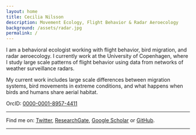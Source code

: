 ```yaml
---
layout: home
title: Cecilia Nilsson
description: Movement Ecology, Flight Behavior & Radar Aeroecology
background: /assets/radar.jpg
permalink: /
---
```


I am a behavioral ecologist working with flight behavior, bird migration, and radar aeroecology. I currently work at the University of Copenhagen, where I study large scale patterns of flight behavior using data from networks of weather surveillance radars.
  
My current work includes large scale differences between migration systems, bird movements in extreme conditions, and what happens when birds and humans share aerial habitat.


OrcID: [0000-0001-8957-4411](https://orcid.org/0000-0001-8957-4411)
  
---
  
Find me on: [Twitter](https://twitter.com/cnilsson709), [ResearchGate](https://www.researchgate.net/profile/Cecilia_Nilsson), [Google Scholar](https://scholar.google.com/citations?user=A-9PdlkAAAAJ&hl=en) or [GitHub](https://github.com/CeciliaNilsson709).
 
---
  